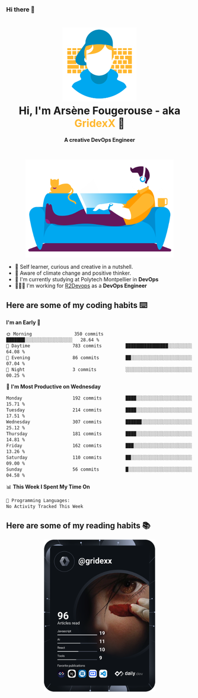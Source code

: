 ### Hi there 👋

<!--
**GridexX/gridexx** is a ✨ _special_ ✨ repository because its `README.md` (this file) appears on your GitHub profile.

Here are some ideas to get you started:

- 🔭 I’m currently working on ...
- 🌱 I’m currently learning ...
- 👯 I’m looking to collaborate on ...
- 🤔 I’m looking for help with ...
- 💬 Ask me about ...
- 📫 How to reach me: ...
- 😄 Pronouns: ...
- ⚡ Fun fact: ...
-->


<!-- Header -->
<h1 align="center">
  <img src="./images/user_profile.png" width="200">
  <br>
  Hi, I'm Arsène Fougerouse - aka <span style="color:#ffb72e">GridexX</span> 👋
</h1>


<p align="center">
  <b>A creative DevOps Engineer </b>
</p>
<br/>
<p align="center">
  <img src="./images/man_couch.png" width="400">
</p>

- 🎨 Self learner, curious and creative in a nutshell. 
- 🌱 Aware of climate change and positive thinker.
- 📕 I'm currently studying at Polytech Montpellier in **DevOps**
- 👨🏻‍💻 I'm working for [R2Devops](https://r2devops.io) as a **DevOps Engineer**


## Here are some of my coding habits ⌨️

<!-- Add a section about tech and Ops stack
  Like this one : https://github.com/Xanthus58#-tech-stack
-->
<!--START_SECTION:waka-->
**I'm an Early 🐤** 

```text
🌞 Morning                350 commits         ███████░░░░░░░░░░░░░░░░░░   28.64 % 
🌆 Daytime                783 commits         ████████████████░░░░░░░░░   64.08 % 
🌃 Evening                86 commits          ██░░░░░░░░░░░░░░░░░░░░░░░   07.04 % 
🌙 Night                  3 commits           ░░░░░░░░░░░░░░░░░░░░░░░░░   00.25 % 
```
📅 **I'm Most Productive on Wednesday** 

```text
Monday                   192 commits         ████░░░░░░░░░░░░░░░░░░░░░   15.71 % 
Tuesday                  214 commits         ████░░░░░░░░░░░░░░░░░░░░░   17.51 % 
Wednesday                307 commits         ██████░░░░░░░░░░░░░░░░░░░   25.12 % 
Thursday                 181 commits         ████░░░░░░░░░░░░░░░░░░░░░   14.81 % 
Friday                   162 commits         ███░░░░░░░░░░░░░░░░░░░░░░   13.26 % 
Saturday                 110 commits         ██░░░░░░░░░░░░░░░░░░░░░░░   09.00 % 
Sunday                   56 commits          █░░░░░░░░░░░░░░░░░░░░░░░░   04.58 % 
```


📊 **This Week I Spent My Time On** 

```text
💬 Programming Languages: 
No Activity Tracked This Week
```


<!--END_SECTION:waka-->

## Here are some of my reading habits 📚
<div  align="center">
  <img src="./images/devcard.svg" width="300">
</div>
